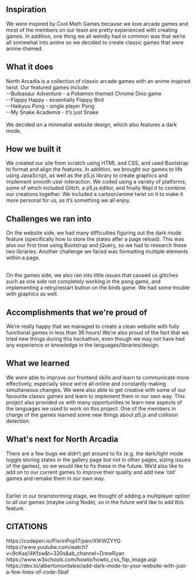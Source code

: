 <h2> Inspiration </h2>
We were inspired by Cool Math Games because we love arcade games and most of the members on our team are pretty experienced with creating games. In addition, one thing we all weirdly had in common was that we’re all somewhat into anime so we decided to create classic games that were anime-themed.

<h2> What it does </h2>
North Arcadia is a collection of classic arcade games with an anime inspired twist. Our featured games include:
<br>--Bulbasaur Adventure - a Pokemon themed Chrome Dino game 
<br>--Flappy Happy - essentially Flappy Bird 
<br>--Haikyuu Pong - single player Pong 
<br>--My Snake Academia - it’s just Snake </br>
<br>We decided on a minimalist website design, which also features a dark mode.

<h2> How we built it </h2>
We created our site from scratch using HTML and CSS, and used Bootstrap to format and align the features. In addition, we brought our games to life using JavaScript, as well as the p5.js library to create graphics and implement smooth user interaction. We coded using a variety of platforms, some of which included Glitch, a p5.js editor, and finally Repl.it to combine our creations together. We included a cartoon/anime twist on it to make it more personal for us, as it’s something we all enjoy.

<h2> Challenges we ran into </h2>
On the website side, we had many difficulties figuring out the dark mode feature (specifically how to store the states after a page reload). This was also our first time using Bootstrap and jQuery, so we had to research these two libraries. Another challenge we faced was formatting multiple elements within a page.

<br>On the games side, we also ran into little issues that caused us glitches such as one side not completely working in the pong game, and implementing a retry/restart button on the birds game. We had some trouble with graphics as well.

<h2> Accomplishments that we're proud of </h2>
We’re really happy that we managed to create a clean website with fully functional games in less than 36 hours! We’re also proud of the fact that we tried new things during this hackathon, even though we may not have had any experience or knowledge in the languages/libraries/design.

<h2> What we learned </h2>
We were able to improve our frontend skills and learn to communicate more effectively, especially since we’re all online and constantly making simultaneous changes. We were also able to get creative with some of our favourite classic games and learn to implement them in our own way. This project also provided us with many opportunities to learn new aspects of the languages we used to work on this project. One of the members in charge of the games learned some new things about p5.js and collision detection.

<h2> What's next for North Arcadia </h2>
There are a few bugs we didn’t get around to fix (e.g. the dark/light mode toggle storing states in the gallery page but not in other pages, sizing issues of the games), so we would like to fix these in the future. We’d also like to add on to our current games to improve their quality and add new ‘old’ games and remake them in our own way.

<br>Earlier in our brainstorming stage, we thought of adding a multiplayer option to all our games (maybe using Node), so in the future we’d like to add this feature.



<h2> CITATIONS </h2>
https://codepen.io/FlorinPop17/pen/XWWZYYG
<br>https://www.youtube.com/watch?v=9cKsq14Kfsw&t=320s&ab_channel=DrewRyan
<br>https://www.w3schools.com/howto/howto_css_flip_image.asp
<br>https://dev.to/albertomontalesi/add-dark-mode-to-your-website-with-just-a-few-lines-of-code-5baf 
